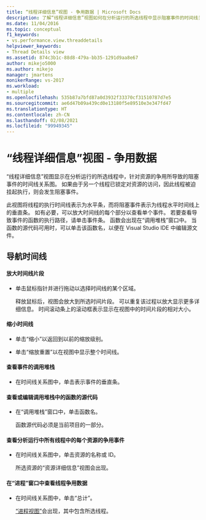 ```yaml
---
title: “线程详细信息”视图 - 争用数据 | Microsoft Docs
description: 了解“线程详细信息”视图如何在分析运行的所选线程中显示阻塞事件的时间线关系图。
ms.date: 11/04/2016
ms.topic: conceptual
f1_keywords:
- vs.performance.view.threaddetails
helpviewer_keywords:
- Thread Details view
ms.assetid: 874c3b1c-88d8-479a-bb35-1291d9aa8e67
author: mikejo5000
ms.author: mikejo
manager: jmartens
monikerRange: vs-2017
ms.workload:
- multiple
ms.openlocfilehash: 535b87a7bfd87a0d3932f33370cf31510787d7e5
ms.sourcegitcommit: ae6d47b09a439cd0e13180f5e89510e3e347fd47
ms.translationtype: HT
ms.contentlocale: zh-CN
ms.lasthandoff: 02/08/2021
ms.locfileid: "99949345"
---
```

# <a name="thread-details-view---contention-data"></a>“线程详细信息”视图 - 争用数据
“线程详细信息”视图显示在分析运行的所选线程中，针对资源的争用所导致的阻塞事件的时间线关系图。 如果由于另一个线程已锁定对资源的访问，因此线程被迫挂起执行，则会发生阻塞事件。

 此视图将线程的执行时间线表示为水平条，而将阻塞事件表示为线程水平时间线上的垂直条。 如有必要，可以放大时间线的每个部分以查看单个事件。 若要查看导致事件的函数的执行路径，请单击事件条。 函数会出现在“调用堆栈”窗口中。 当函数的源代码可用时，可以单击该函数名，以便在 Visual Studio IDE 中编辑源文件。

## <a name="navigate-the-timeline"></a>导航时间线

#### <a name="to-zoom-in-on-a-timeline-segment"></a>放大时间线片段

- 单击鼠标指针并进行拖动以选择时间线的某个区域。

     释放鼠标后，视图会放大到所选时间片段。 可以重复该过程以放大显示更多详细信息。 时间滚动条上的滚动框表示显示在视图中的时间片段的相对大小。

#### <a name="to-zoom-out-on-a-timeline"></a>缩小时间线

- 单击“缩小”以返回到以前的缩放级别。

- 单击“缩放重置”以在视图中显示整个时间线。

#### <a name="to-view-the-call-stack-of-an-event"></a>查看事件的调用堆栈

- 在时间线关系图中，单击表示事件的垂直条。

#### <a name="to-view-or-edit-the-source-code-of-a-function-in-the-call-stack"></a>查看或编辑调用堆栈中的函数的源代码

- 在“调用堆栈”窗口中，单击函数名。

  函数源代码必须是当前项目的一部分。

#### <a name="to-view-the-contention-events-of-a-resource-in-all-threads-in-the-profiling-run"></a>查看分析运行中所有线程中的每个资源的争用事件

- 在时间线关系图中，单击资源的名称或 ID。

     所选资源的“资源详细信息”[](../profiling/resource-details-view-contention-data.md)视图会出现。

#### <a name="to-view-the-thread-contention-data-in-the-processes-window"></a>在“进程”窗口中查看线程争用数据

- 在时间线关系图中，单击“总计”。

     [“进程视图”](../profiling/process-view-contention-data.md)会出现，其中包含所选线程。
